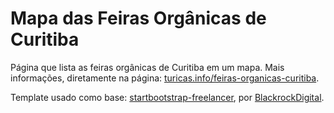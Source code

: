 # Mapa das Feiras Orgânicas de Curitiba

Página que lista as feiras orgânicas de Curitiba em um mapa. Mais informações,
diretamente na página: <a
href="http://turicas.info/feiras-organicas-curitiba">turicas.info/feiras-organicas-curitiba</a>.

Template usado como base: <a
href="https://github.com/BlackrockDigital/startbootstrap-freelancer">startbootstrap-freelancer</a>,
por <a href="https://github.com/BlackrockDigital/">BlackrockDigital</a>.
